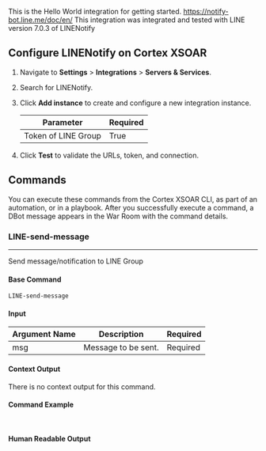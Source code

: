 This is the Hello World integration for getting started.
https://notify-bot.line.me/doc/en/
This integration was integrated and tested with LINE version 7.0.3 of LINENotify

## Configure LINENotify on Cortex XSOAR

1. Navigate to **Settings** > **Integrations** > **Servers & Services**.
2. Search for LINENotify.
3. Click **Add instance** to create and configure a new integration instance.

    | **Parameter** | **Required** |
    | --- | --- |
    | Token of LINE Group | True |

4. Click **Test** to validate the URLs, token, and connection.
## Commands
You can execute these commands from the Cortex XSOAR CLI, as part of an automation, or in a playbook.
After you successfully execute a command, a DBot message appears in the War Room with the command details.
### LINE-send-message
***
Send message/notification to LINE Group


#### Base Command

`LINE-send-message`
#### Input

| **Argument Name** | **Description** | **Required** |
| --- | --- | --- |
| msg | Message to be sent. | Required | 


#### Context Output

There is no context output for this command.

#### Command Example
``` ```

#### Human Readable Output


